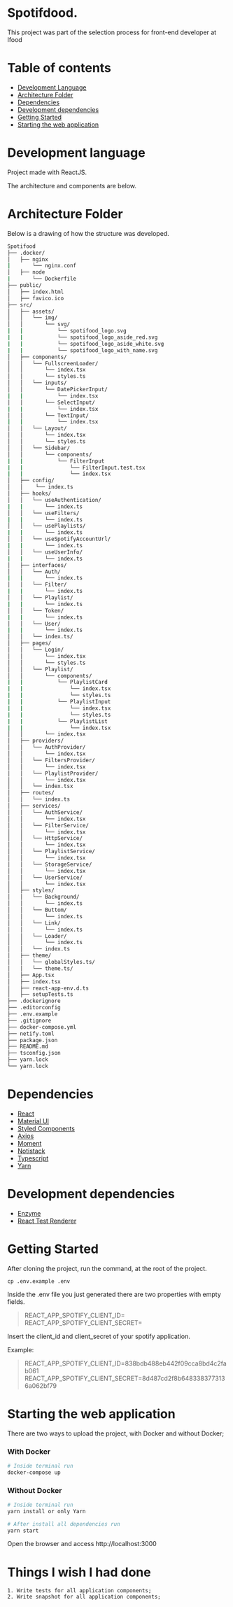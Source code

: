# Spotifdood.

This project was part of the selection process for front-end developer at Ifood

# Table of contents

- [Development Language](#development-language)
- [Architecture Folder](#architecture-folder)
- [Dependencies](#dependencies)
- [Development dependencies](#development-dependencies)
- [Getting Started](#getting-Started)
- [Starting the web application](#starting-the-web-application)

# Development language

Project made with ReactJS.

The architecture and components are below.

# Architecture Folder

Below is a drawing of how the structure was developed.

```bash
Spotifood
├── .docker/
│   ├── nginx
|       └── nginx.conf
│   ├── node
|       └── Dockerfile
├── public/
│   ├── index.html
│   ├── favico.ico
├── src/
│   ├── assets/
│   │   └── img/
│   │       └── svg/
|   |           └── spotifood_logo.svg
|   |           └── spotifood_logo_aside_red.svg
|   |           └── spotifood_logo_aside_white.svg
|   |           └── spotifood_logo_with_name.svg
│   ├── components/
│   │   └── FullscreenLoader/
│   │       └── index.tsx
│   │       └── styles.ts
│   │   └── inputs/
│   │       └── DatePickerInput/
|   |           └── index.tsx
│   │       └── SelectInput/
|   |           └── index.tsx
│   │       └── TextInput/
|   |           └── index.tsx
│   │   └── Layout/
│   │       └── index.tsx
│   │       └── styles.ts
│   │   └── Sidebar/
│   │       └── components/
|   |           └── FilterInput
|   |               └── FilterInput.test.tsx
|   |               └── index.tsx
│   ├── config/
│   │    └── index.ts
│   ├── hooks/
│   │   └── useAuthentication/
|   |       └── index.ts
│   │   └── useFilters/
|   |       └── index.ts
│   │   └── usePlaylists/
|   |       └── index.ts
│   │   └── useSpotifyAccountUrl/
|   |       └── index.ts
│   │   └── useUserInfo/
|   |       └── index.ts
│   ├── interfaces/
│   │   └── Auth/
|   |       └── index.ts
│   │   └── Filter/
|   |       └── index.ts
│   │   └── Playlist/
|   |       └── index.ts
│   │   └── Token/
|   |       └── index.ts
│   │   └── User/
|   |       └── index.ts
│   │   └── index.ts/
│   ├── pages/
│   │   └── Login/
│   │       └── index.tsx
│   │       └── styles.ts
│   │   └── Playlist/
│   │       └── components/
|   |           └── PlaylistCard
|   |               └── index.tsx
|   |               └── styles.ts
|   |           └── PlaylistInput
|   |               └── index.tsx
|   |               └── styles.ts
|   |           └── PlaylistList
|   |               └── index.tsx
│   │       └── index.tsx
│   ├── providers/
│   │   └── AuthProvider/
│   │       └── index.tsx
│   │   └── FiltersProvider/
│   │       └── index.tsx
│   │   └── PlaylistProvider/
│   │       └── index.tsx
│   │   └── index.tsx
│   ├── routes/
│   │   └── index.ts
│   ├── services/
│   │   └── AuthService/
│   │       └── index.tsx
│   │   └── FilterService/
│   │       └── index.tsx
│   │   └── HttpService/
│   │       └── index.tsx
│   │   └── PlaylistService/
│   │       └── index.tsx
│   │   └── StorageService/
│   │       └── index.tsx
│   │   └── UserService/
│   │       └── index.tsx
│   ├── styles/
│   │   └── Background/
│   │       └── index.ts
│   │   └── Buttom/
│   │       └── index.ts
│   │   └── Link/
│   │       └── index.ts
│   │   └── Loader/
│   │       └── index.ts
│   │   └── index.ts
│   ├── theme/
│   │   └── globalStyles.ts/
│   │   └── theme.ts/
│   ├── App.tsx
│   ├── index.tsx
│   ├── react-app-env.d.ts
│   ├── setupTests.ts
├── .dockerignore
├── .editorconfig
├── .env.example
├── .gitignore
├── docker-compose.yml
├── netify.toml
├── package.json
├── README.md
├── tsconfig.json
├── yarn.lock
└── yarn.lock
```

# Dependencies

- [React](https://pt-br.reactjs.org/docs/create-a-new-react-app.html)
- [Material UI](https://material-ui.com/pt/)
- [Styled Components](https://github.com/styled-components/styled-components)
- [Axios](https://github.com/axios/axios)
- [Moment](https://momentjs.com/)
- [Notistack](https://iamhosseindhv.com/notistack)
- [Typescript](https://www.typescriptlang.org/)
- [Yarn](https://yarnpkg.com/)

# Development dependencies

- [Enzyme](https://github.com/enzymejs/enzyme)
- [React Test Renderer](https://pt-br.reactjs.org/docs/test-renderer.html)

# Getting Started

After cloning the project, run the command, at the root of the project.

```console
cp .env.example .env
```

Inside the .env file you just generated there are two properties with empty fields.

> REACT_APP_SPOTIFY_CLIENT_ID=
  REACT_APP_SPOTIFY_CLIENT_SECRET=

Insert the client_id and client_secret of your spotify application.

Example:

> REACT_APP_SPOTIFY_CLIENT_ID=838bdb488eb442f09cca8bd4c2fab061
  REACT_APP_SPOTIFY_CLIENT_SECRET=8d487cd2f8b6483383773136a062bf79

# Starting the web application

There are two ways to upload the project, with Docker and without Docker;

### With Docker

```bash
# Inside terminal run
docker-compose up

```

### Without Docker

```bash
# Inside terminal run
yarn install or only Yarn

# After install all dependencies run
yarn start
```

Open the browser and access http://localhost:3000

# Things I wish I had done

    1. Write tests for all application components;
    2. Write snapshot for all application components;
 











